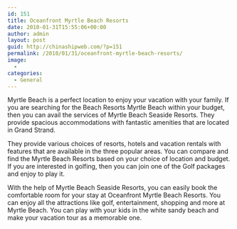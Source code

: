 ```yaml
---
id: 151
title: Oceanfront Myrtle Beach Resorts
date: 2010-01-31T15:55:06+00:00
author: admin
layout: post
guid: http://chinashipweb.com/?p=151
permalink: /2010/01/31/oceanfront-myrtle-beach-resorts/
image:
  - 
categories:
  - General
---
```

Myrtle Beach is a perfect location to enjoy your vacation with your family. If you are searching for the Beach Resorts Myrtle Beach within your budget, then you can avail the services of Myrtle Beach Seaside Resorts. They provide spacious accommodations with fantastic amenities that are located in Grand Strand.

They provide various choices of resorts, hotels and vacation rentals with features that are available in the three popular areas. You can compare and find the Myrtle Beach Resorts based on your choice of location and budget. If you are interested in golfing, then you can join one of the Golf packages and enjoy to play it.

With the help of Myrtle Beach Seaside Resorts, you can easily book the comfortable room for your stay at Oceanfront Myrtle Beach Resorts. You can enjoy all the attractions like golf, entertainment, shopping and more at Myrtle Beach. You can play with your kids in the white sandy beach and make your vacation tour as a memorable one.